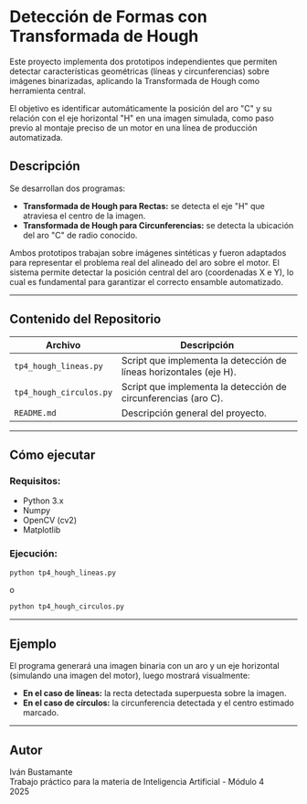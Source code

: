 # Detección de Formas con Transformada de Hough

Este proyecto implementa dos prototipos independientes que permiten detectar características geométricas (líneas y circunferencias) sobre imágenes binarizadas, aplicando la Transformada de Hough como herramienta central.

El objetivo es identificar automáticamente la posición del aro "C" y su relación con el eje horizontal "H" en una imagen simulada, como paso previo al montaje preciso de un motor en una línea de producción automatizada.

## Descripción

Se desarrollan dos programas:

- **Transformada de Hough para Rectas:** se detecta el eje "H" que atraviesa el centro de la imagen.
- **Transformada de Hough para Circunferencias:** se detecta la ubicación del aro "C" de radio conocido.

Ambos prototipos trabajan sobre imágenes sintéticas y fueron adaptados para representar el problema real del alineado del aro sobre el motor. El sistema permite detectar la posición central del aro (coordenadas X e Y), lo cual es fundamental para garantizar el correcto ensamble automatizado.

---

## Contenido del Repositorio

| Archivo                             | Descripción                                                             |
|-------------------------------------|-------------------------------------------------------------------------|
| `tp4_hough_lineas.py`               | Script que implementa la detección de líneas horizontales (eje H).      |
| `tp4_hough_circulos.py`             | Script que implementa la detección de circunferencias (aro C).          |
| `README.md`                         | Descripción general del proyecto.                                       |

---

## Cómo ejecutar

### Requisitos:
- Python 3.x
- Numpy
- OpenCV (cv2)
- Matplotlib

### Ejecución:

```bash
python tp4_hough_lineas.py
```
o

```bash
python tp4_hough_circulos.py
```

---

## Ejemplo

El programa generará una imagen binaria con un aro y un eje horizontal (simulando una imagen del motor), luego mostrará visualmente:

- **En el caso de líneas:** la recta detectada superpuesta sobre la imagen.
- **En el caso de círculos:** la circunferencia detectada y el centro estimado marcado.

---

## Autor

Iván Bustamante  
Trabajo práctico para la materia de Inteligencia Artificial - Módulo 4  
2025
